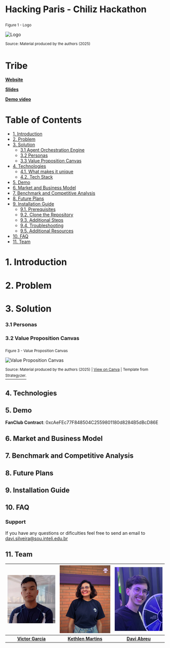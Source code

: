 # Hacking Paris - Chiliz Hackathon

<sub>Figure 1 - Logo</sub>

![Logo](docs/img/logo.png)

<sup>Source: Material produced by the authors (2025)</sup>

# Tribe

[**Website**]()

[**Slides**]()

[**Demo video**]()

# Table of Contents
- [1. Introduction](#1-introduction)
- [2. Problem](#2-problem)
- [3. Solution](#3-solution)
  - [3.1 Agent Orchestration Engine](#31-agent-orchestration-engine-our-zapier-for-ai)
  - [3.2 Personas](#32-personas)
  - [3.3 Value Proposition Canvas](#33-value-proposition-canvas)
- [4. Technologies](#4-technologies)
  - [4.1. What makes it unique](#41-what-makes-it-unique)
  - [4.2. Tech Stack](#42-tech-stack)
- [5. Demo](#5-demo)
- [6. Market and Business Model](#6-market-and-business-model)
- [7. Benchmark and Competitive Analysis](#7-benchmark-and-competitive-analysis)
- [8. Future Plans](#8-future-plans)
- [9. Installation Guide](#9-installation-guide)
  - [9.1. Prerequisites](#91-prerequisites)
  - [9.2. Clone the Repository](#92-clone-the-repository)
  - [9.3. Additional Steps](#93-additional-steps)
  - [9.4. Troubleshooting](#94-troubleshooting)
  - [9.5. Additional Resources](#95-additional-resources)
- [10. FAQ](#10-faq)
- [11. Team](#11-team)

# 1. Introduction

# 2. Problem

# 3. Solution

### 3.1 Personas

### 3.2 Value Proposition Canvas

<sub>Figure 3 - Value Proposition Canvas</sub>

![Value Proposition Canvas](docs/img/value-prop-canvas.png)

<sup>Source: Material produced by the authors (2025) | [View on Canva](https://www.canva.com/design/DAGgQwCzBa8/VKkLRE0mFBOaia_rLVcaKw/edit?utm_content=DAGgQwCzBa8&utm_campaign=designshare&utm_medium=link2&utm_source=sharebutton) | Template from</sup> [<sup>Strategyzer.</sup>](https://www.google.com/url?sa=i\&url=https%3A%2F%2Fwww.strategyzer.com%2Flibrary%2Fthe-value-proposition-canvas\&psig=AOvVaw1mu8QB2T4G5ERnVzEeuh9Y\&ust=1738958698227000\&source=images\&cd=vfe\&opi=89978449\&ved=0CBQQjRxqFwoTCIDyvo3sr4sDFQAAAAAdAAAAABAE)

## 4. Technologies

## 5. Demo

****FanClub Contract****: 0xcAeFEc77F848504C2559801180d8284B5dBcD86E

## 6. Market and Business Model

## 7. Benchmark and Competitive Analysis

## 8. Future Plans

## 9. Installation Guide

## 10. FAQ

### Support

If you have any questions or dificulties feel free to send an email to davi.silveira@sou.inteli.edu.br

## 11. Team

| [![Victor Garcia](docs/img/victor.jpg)](https://www.linkedin.com/in/victor-garcia-dos-santos/) | [![Kethlen Martins](docs/img/keth.jpg)](https://www.linkedin.com/in/kethlenmartins/) | [![Davi Abreu](docs/img/davi.jpg)](https://www.linkedin.com/in/davi-abreu-da-silveira/) |
| :---------------------------------------------------------------------------------------: | :--------------------------------------------------------------------------------: | :--------------------------------------------------------------------------------: |
|         [**Victor Garcia**](https://www.linkedin.com/in/victor-garcia-dos-santos/)        |         [**Kethlen Martins**](https://www.linkedin.com/in/kethlenmartins/)         |        [**Davi Abreu**](https://www.linkedin.com/in/davi-abreu-da-silveira/)       |
